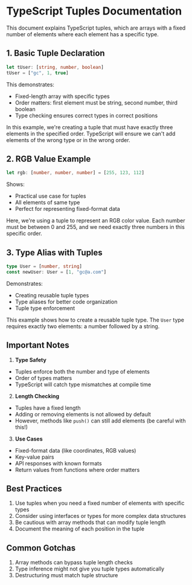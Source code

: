 # TypeScript Tuples Documentation

This document explains TypeScript tuples, which are arrays with a fixed number of elements where each element has a specific type.

## 1. Basic Tuple Declaration
```typescript
let tUser: [string, number, boolean]
tUser = ["gc", 1, true]
```
This demonstrates:
- Fixed-length array with specific types
- Order matters: first element must be string, second number, third boolean
- Type checking ensures correct types in correct positions

In this example, we're creating a tuple that must have exactly three elements in the specified order. TypeScript will ensure we can't add elements of the wrong type or in the wrong order.

## 2. RGB Value Example
```typescript
let rgb: [number, number, number] = [255, 123, 112]
```
Shows:
- Practical use case for tuples
- All elements of same type
- Perfect for representing fixed-format data

Here, we're using a tuple to represent an RGB color value. Each number must be between 0 and 255, and we need exactly three numbers in this specific order.

## 3. Type Alias with Tuples
```typescript
type User = [number, string]
const newUser: User = [1, "gc@a.com"]
```
Demonstrates:
- Creating reusable tuple types
- Type aliases for better code organization
- Tuple type enforcement

This example shows how to create a reusable tuple type. The `User` type requires exactly two elements: a number followed by a string.

## Important Notes

1. **Type Safety**
- Tuples enforce both the number and type of elements
- Order of types matters
- TypeScript will catch type mismatches at compile time

2. **Length Checking**
- Tuples have a fixed length
- Adding or removing elements is not allowed by default
- However, methods like `push()` can still add elements (be careful with this!)

3. **Use Cases**
- Fixed-format data (like coordinates, RGB values)
- Key-value pairs
- API responses with known formats
- Return values from functions where order matters

## Best Practices
1. Use tuples when you need a fixed number of elements with specific types
2. Consider using interfaces or types for more complex data structures
3. Be cautious with array methods that can modify tuple length
4. Document the meaning of each position in the tuple

## Common Gotchas
1. Array methods can bypass tuple length checks
2. Type inference might not give you tuple types automatically
3. Destructuring must match tuple structure
